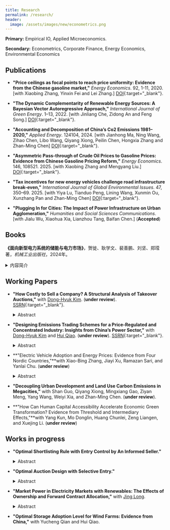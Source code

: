 ```yaml
---
title: Research
permalink: /research/
header:
  image: /assets/images/new/econometrics.png
---
```


**Primary:** Empirical IO, Applied Microeconomics.

**Secondary:** Econometrics, Corporate Finance, Energy Economics, Environmental Economics

## Publications

- **"Price ceilings as focal points to reach price uniformity: Evidence from the Chinese gasoline market,"** <i>Energy Economics</i>. 92, 1-11, 2020. [with Xiaobing Zhang, Yinxin Fei and Lei Zhang.] [DOI](https://doi.org/10.1016/j.eneco.2020.104950){:target="_blank"}.  

- **"The Dynamic Complementarity of Renewable Energy Sources: A Bayesian Vector Autoregressive Approach,"** <i>International Journal of Green Energy</i>. 1–13, 2022. [with Jinliang Che, Zidong An and Feng Song.] [DOI](https://doi.org/10.1080/15435075.2022.2160933){:target="_blank"}.  

- **"Accounting and Decomposition of China’s Co2 Emissions 1981–2020,"** <i>Applied Energy</i>. 124104, 2024. [with Jianhong Ma, Ning Wang, Zihao Chen, Libo Wang, Qiyang Xiong, Peilin Chen, Hongxia Zhang and Zhan-Ming Chen] [DOI](https://doi.org/10.1016/j.apenergy.2024.124104){:target="_blank"}.  

- **"Asymmetric Pass-through of Crude Oil Prices to Gasoline Prices: Evidence from Chinese Gasoline Pricing Reform,"** <i>Energy Economics</i>. 146, 108521. 2025. [with Xiaobing Zhang and Mengyang Liu.] [DOI](https://www.inderscienceonline.com/doi/abs/10.1504/IJGEI.2025.146001){:target="_blank"}.  

- **"Tax incentives for new energy vehicles challenge road infrastructure break-even,"** <i>International Journal of Global Environmental Issues</i>. 47, 350–69. 2025. [with Yiya Lu, Tianduo Peng, Lining Wang, Xunmin Ou, Xunzhang Pan and Zhan-Ming Chen] [DOI](https://doi.org/10.1016/j.eneco.2025.108521){:target="_blank"}.    

- **"Plugging In for Cities: The Impact of Power Infrastructure on Urban Agglomeration,"** <i>Humanities and Social Sciences Communications</i>. [with Jialu Wu, Xiaohua Xia, Lianzhou Tang, Baifan Chen.] (**Accepted**)

## Books
**《面向新型电力系统的储能与电力市场》**，贺徙、耿学文、裴善鹏、刘坚、郑𬎆著，<i>机械工业出版社</i>，2024年。  
  <details>
    <summary>内容简介</summary>
    作为2024年国家出版基金项目和“十四五”时期国家重点出版物出版专项规划项目，本书系统总结了我国新型储能产业的发展现状，深入剖析了其参与电力市场的现状与瓶颈。书中详细借鉴了美国、德国、英国、澳大利亚、日本、韩国等发达国家在新型储能电力市场参与方面的先进政策经验，构建了多种储能类型在国外市场成功应用的基础模型，并结合市场响应进行了相关经济学理论分析。全书立足于学术与产业融合，贯穿了完善我国新型储能政策体系、加快市场机制建设以及推动产业链关键环节合理响应的启示和建议，具有重要的理论指导和实践参考价值。该书不仅适合能源政策、电力市场、新能源、能源经济、储能科学与工程、电力系统、电气工程等相关专业的本科高年级学生与研究生，也为政策制定者、科研人员、企业和投资机构提供了重要参考。
  </details>  

## Working Papers

- **"How Costly to Sell a Company? A Structural Analysis of Takeover Auctions,"** with [Dong-Hyuk Kim](https://sites.google.com/site/kimdonghyuk000). (**under review**). [SSRN](https://papers.ssrn.com/sol3/papers.cfm?abstract_id=3505106){:target="_blank"}.  

  <details>
    <summary>Abstract</summary>
    To explain why sellers in takeover auctions limit bidders entry, we structurally measure economic costs incurred by the seller for inviting an additional bidder. Our auction model allows bidders to discount their synergy values when rivals obtain the target company’s confidential information, which induces the information cost. We identify the model primitives with unobserved heterogeneity, as confidential information is latent. From a sample of U.S. M&As, we find that the unobserved heterogeneity is critical, bidders lower values by 11.9% for each rival, and the information (operation) cost amounts to 1.3% (4.1%) of the equilibrium deal value for a representative target.
  </details>  

-  **"Designing Emissions Trading Schemes for a Price-Regulated and Concentrated Industry: Insights from China’s Power Sector,"** with [Dong-Hyuk Kim](https://sites.google.com/site/kimdonghyuk000) and [Hui Qiao](https://sites.google.com/view/huiqiao/). (**under review**). [SSRN](https://papers.ssrn.com/sol3/papers.cfm?abstract_id=5165942){:target="_blank"}.    
   <details>
     <summary>Abstract</summary>
     We analyze the impact of emission trading systems, such as tradable performance standards (TPS) and cap-and-trade (C&T) schemes, in China's coal-fired generation sector characterized by price regulation and high concentration. Our oligopoly model shows that TPS and C&T partially offset the adverse effects of power prices regulated below equilibrium. Unlike C&T, TPS further facilitates production reallocation towards low-emission firms, suggesting its efficacy in emission reduction. From market data, we uncover cost functions for five major firms in Guangdong province to conduct realistic policy simulations. Compared to the current TPS setup, the optimal TPS and C&T under the regulated price reduce emissions by 11.1 and 7.6 million tonnes, respectively. The optimal TPS enhances social welfare by 250 million RMB, while the optimal C&T decreases it by 485 million RMB. Moreover, the optimal TPS above approximates the case where the power price is further adjusted to maximize social welfare.  
   </details>  
   
- **"Electric Vehicle Adoption and Energy Prices: Evidence from Four Nordic Countries,"**with Xiao-Bing Zhang, Jiayi Xu, Ramazan Sari, and Yanlai Chu. (**under review**)    
   <details>
     <summary>Abstract</summary>
     While the transport sector accounts for around 25% of the EU’s total GHG emissions, the adoption of electric vehicles (EVs) plays an important role for EU to reach its net zero emissions goal. In addition to the widely used subsidies or tax exemption for EV purchases, energy prices, i.e., electricity price and gasoline price, can also be considered as instruments for government to induce consumers into EVs over ICE (internal combustion engine) vehicles. Using a unique panel of EV registrations at the product-level from four Nordic countries (Denmark, Finland, Norway, Sweden), this paper investigates how electricity prices and gasoline prices stimulate the adoption of EVs. The results show that gasoline price has a more statistically significant effect on the adoption of EVs, compared with electricity price. On average, 1% increase in gasoline price would increase the sales of EVs by 0.85% and the effect is larger for EV models with relatively lower purchase cost (where the effect of electricity price on stimulating adoption is also found statistically significant) and those with less-known brands. Further simulation results show that a 1% increase in the gasoline price would reduce the lifecycle GHG emissions of new automobiles by 0.16%. Our study highlights the importance of energy prices in accelerating EV adoption and mitigating carbon emissions in Nordic countries. 
   </details>    

- **"Decoupling Urban Development and Land Use Carbon Emissions in Megacities,"** with Shan Guo, Qiyang Xiong, Mingxiang Gao, Ziyan Meng, Yang Wang, Weiyi Xia, and Zhan-Ming Chen. (**under review**). 

- **"How Can Human Capital Accessibility Accelerate Economic Green Transformation? Evidence from Threshold and Intermediary Effects,"**with Yang Kun, Mo Donglin, Huang Chunlei, Zeng Liangen, and Xuejing Li. (**under review**)  



## Works in progress

- **"Optimal Shortlisting Rule with Entry Control by An Informed Seller."**  
  <details>
    <summary>Abstract</summary>

    This study is a theoretical extension of my job market paper of takeover auctions, where indicative bidding and shortlisting is a common practice. I first develop a two-stage auction model with entry control by an informed seller who observes bidders’ initial types (signals). Then I study how the seller, who has information valuable to the bidders, maximizes his expected profit by shortlisting potential bidders into the final-stage auction. The shortlisted bidders are asymmetric in their types (private valuation plus beliefs) because their private beliefs about the other shortlisted bidders rely on their private initial types. Except for takeover auctions, this model also describes many real-world auctions with a qualification stage, such as a real estate sale.
  </details>  

- **"Optimal Auction Design with Selective Entry."**  
  <details>
    <summary>Abstract</summary>

    This paper studies the optimal auction design by a revenue-maximizing seller in a two-stage auction model with selective entry. Following Stegeman (1996) and Lu (2009), I consider the feasible semidirect mechanism with a symmetric threshold-entry. In order to implement the optimal entry threshold, we need to consider a generalized virtual value, which is non-monotone in general. To handle the non-monotonicity of the generalized virtual value, I use the ironing technique described in Myerson (1981) to obtain a monotone (ironed) virtual value. Then we select the optimal mechanism to maximize the (ironed) virtual value.
  </details>   

- **"Market Power in Electricity Markets with Renewables: The Effects of Ownership and Forward Contract Allocation,"** with [Jing Long](https://jing042323.github.io/jing-long/).   
   <details>
     <summary>Abstract</summary>
     Motivated by the growth of renewable generation and development of electricity market in China, this study analyzes the impact of renewable penetration on the market outcomes under different market and ownership structure. We construct a two-stage oligopolistic model consisting symmetric strategic suppliers and competitive fringe suppliers who are allowed to make production decisions for each of their generation technology. Based on the theoretical model, we further conduct a series of simulation study to illustrate the theoretical result by exploring different set of model parameter configurations. We find that the amount of price decline could be partially or fully reduced when strategic suppliers a large proportion of renewable generation assets as a result of market power. Using the ownership and capacity information of the “big-five” electricity groups, Our simulation shows that this ownership effect will emerge in the future Chinese electricity market according to China’s renewable policy and targets. Furthermore, the forward contracting stage is pro-competitive or even over-competitive, depending on both the market and ownership structure.
   </details>   
   
- **"Optimal Storage Adoption Level for Wind Farms: Evidence from China,"** with Yucheng Qian and Hui Qiao.  
